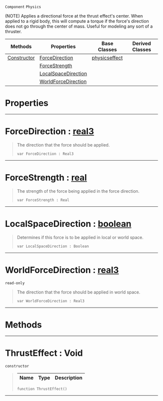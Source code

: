  `Component` `Physics`



(NOTE) Applies a directional force at the thrust effect's center. When applied to a rigid body, this will compute a torque if the force's direction does not go through the center of mass. Useful for modeling any sort of a thruster.

|Methods|Properties|Base Classes|Derived Classes|
|---|---|---|---|
|[ Constructor](https://github.com/zeroengineteam/ZeroDocs/code_reference/class_reference/thrusteffect.markdown#thrusteffect-void)|[ ForceDirection](https://github.com/zeroengineteam/ZeroDocs/code_reference/class_reference/thrusteffect.markdown#forcedirection-zero-engi)|[physicseffect](https://github.com/zeroengineteam/ZeroDocs/code_reference/class_reference/physicseffect.markdown)| |
| |[ ForceStrength](https://github.com/zeroengineteam/ZeroDocs/code_reference/class_reference/thrusteffect.markdown#forcestrength-zero-engin)| | |
| |[ LocalSpaceDirection](https://github.com/zeroengineteam/ZeroDocs/code_reference/class_reference/thrusteffect.markdown#localspacedirection-zero)| | |
| |[ WorldForceDirection](https://github.com/zeroengineteam/ZeroDocs/code_reference/class_reference/thrusteffect.markdown#worldforcedirection-zero)| | |


 #  Properties


---  
 #  ForceDirection : [real3](https://github.com/zeroengineteam/ZeroDocs/code_reference/zilch_base_types/real3.markdown)

> The direction that the force should be applied.
> ``` lang=cpp, name=Zilch
> var ForceDirection : Real3


---  
 #  ForceStrength : [real](https://github.com/zeroengineteam/ZeroDocs/code_reference/zilch_base_types/real.markdown)

> The strength of the force being applied in the force direction.
> ``` lang=cpp, name=Zilch
> var ForceStrength : Real


---  
 #  LocalSpaceDirection : [boolean](https://github.com/zeroengineteam/ZeroDocs/code_reference/zilch_base_types/boolean.markdown)

> Determines if this force is to be applied in local or world space.
> ``` lang=cpp, name=Zilch
> var LocalSpaceDirection : Boolean


---  
 #  WorldForceDirection : [real3](https://github.com/zeroengineteam/ZeroDocs/code_reference/zilch_base_types/real3.markdown)

 `read-only`

> The direction that the force should be applied in world space.
> ``` lang=cpp, name=Zilch
> var WorldForceDirection : Real3


---  
 #  Methods


---  
 #  ThrustEffect : Void

 `constructor`

> 
> |Name|Type|Description|
> |---|---|---|
> ``` lang=cpp, name=Zilch
> function ThrustEffect()
> ``` 


---  
 

 